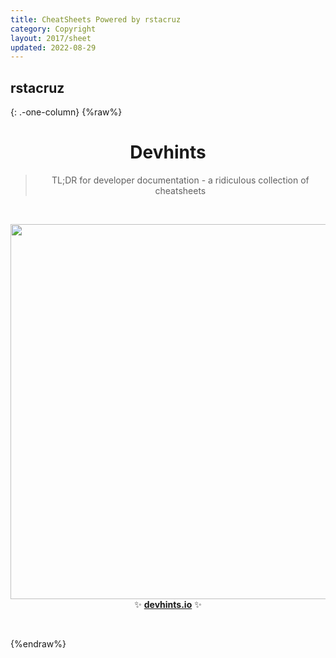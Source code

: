 ```yaml
---
title: CheatSheets Powered by rstacruz
category: Copyright
layout: 2017/sheet
updated: 2022-08-29
---
```


## rstacruz
{: .-one-column}
{%raw%}

<h1 align='center'>Devhints</h1>

<blockquote align='center'>
TL;DR for developer documentation - a ridiculous collection of cheatsheets
</blockquote>


<br>

<p align='center'>
<a href='https://devhints.io/'><img src='https://pic.f10.org/i/2022/08/29/ikpqwb_3.png' width=600></a>
<br>
✨ <b><a href='https://devhints.io/'>devhints.io</a></b> ✨
</p>

<br>

{%endraw%}
